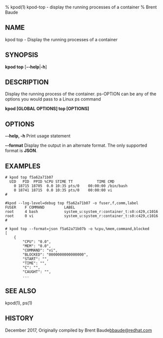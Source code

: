 % kpod(1) kpod-top - display the running processes of a container
% Brent Baude

## NAME
kpod top - Display the running processes of a container

## SYNOPSIS
**kpod top**
[**--help**|**-h**]

## DESCRIPTION
Display the running process of the container. ps-OPTION can be any of the options you would pass to a Linux ps command

**kpod [GLOBAL OPTIONS] top [OPTIONS]**

## OPTIONS

**--help, -h**
  Print usage statement

**--format**
  Display the output in an alternate format.  The only supported format is **JSON**.

## EXAMPLES

```
# kpod top f5a62a71b07
  UID   PID  PPID %CPU STIME TT           TIME CMD
    0 18715 18705  0.0 10:35 pts/0    00:00:00 /bin/bash
    0 18741 18715  0.0 10:35 pts/0    00:00:00 vi
#
```

```
#kpod --log-level=debug top f5a62a71b07 -o fuser,f,comm,label
FUSER    F COMMAND         LABEL
root     4 bash            system_u:system_r:container_t:s0:c429,c1016
root     0 vi              system_u:system_r:container_t:s0:c429,c1016
#
```
```
# kpod top --format=json f5a62a71b07b -o %cpu,%mem,command,blocked
[
    {
        "CPU": "0.0",
        "MEM": "0.0",
        "COMMAND": "vi",
        "BLOCKED": "0000000000000000",
        "START": "",
        "TIME": "",
        "C": "",
        "CAUGHT": "",
        ...
```
## SEE ALSO
kpod(1), ps(1)

## HISTORY
December 2017, Originally compiled by Brent Baude<bbaude@redhat.com>
